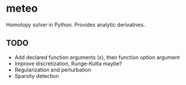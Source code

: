 meteo
=====

Homotopy solver in Python. Provides analytic derivatives.

TODO
----

+ Add declared function arguments (x), then function option argument
+ Improve discretization, Runge-Kutta maybe?
+ Regularization and perturbation
+ Sparsity detection
